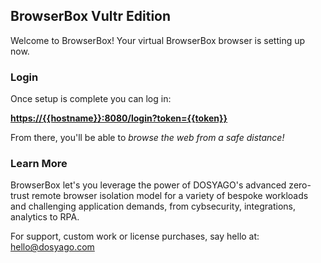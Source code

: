 ## BrowserBox Vultr Edition 

Welcome to BrowserBox! Your virtual BrowserBox browser is setting up now. 

### Login 

Once setup is complete you can log in:

[**https://{{hostname}}:8080/login?token={{token}}**](https://{{hostname}}:8080/login?token={{token}})

From there, you'll be able to *browse the web from a safe distance!*

### Learn More

BrowserBox let's you leverage the power of DOSYAGO's advanced zero-trust remote browser isolation model for a variety of bespoke workloads and challenging application demands, from cybsecurity, integrations, analytics to RPA.

For support, custom work or license purchases, say hello at: [hello@dosyago.com](mailto:hello@dosyago.com?subject=Hello)
